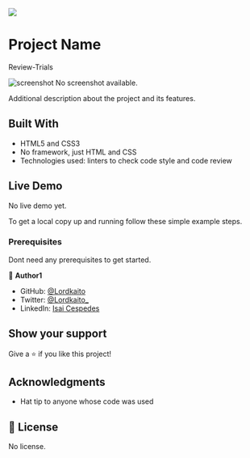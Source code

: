 ![](https://img.shields.io/badge/Microverse-blueviolet)

# Project Name

Review-Trials

![screenshot]()
No screenshot available.

Additional description about the project and its features.

## Built With

- HTML5 and CSS3
- No framework, just HTML and CSS
- Technologies used: linters to check code style and code review

## Live Demo

No live demo yet.



To get a local copy up and running follow these simple example steps.

### Prerequisites

Dont need any prerequisites to get started.

👤 **Author1**

- GitHub: [@Lordkaito](https://github.com/lordkaito)
- Twitter: [@Lordkaito_](https://twitter.com/Lordkaito_)
- LinkedIn: [Isai Cespedes](https://www.linkedin.com/in/isai-c%C3%A9spedes-4164a51b4/)


## Show your support

Give a ⭐️ if you like this project!

## Acknowledgments

- Hat tip to anyone whose code was used

## 📝 License

No license.
